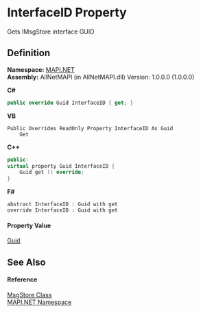 # InterfaceID Property


Gets IMsgStore interface GUID



## Definition
**Namespace:** <a href="5bef4637-66f8-16d4-e5f4-4d0da57a1538.md">MAPI.NET</a>  
**Assembly:** AllNetMAPI (in AllNetMAPI.dll) Version: 1.0.0.0 (1.0.0.0)

**C#**
``` C#
public override Guid InterfaceID { get; }
```
**VB**
``` VB
Public Overrides ReadOnly Property InterfaceID As Guid
	Get
```
**C++**
``` C++
public:
virtual property Guid InterfaceID {
	Guid get () override;
}
```
**F#**
``` F#
abstract InterfaceID : Guid with get
override InterfaceID : Guid with get
```



#### Property Value
<a href="https://learn.microsoft.com/dotnet/api/system.guid" target="_blank" rel="noopener noreferrer">Guid</a>

## See Also


#### Reference
<a href="6f2a2863-4894-51bc-e286-04b5a90167ef.md">MsgStore Class</a>  
<a href="5bef4637-66f8-16d4-e5f4-4d0da57a1538.md">MAPI.NET Namespace</a>  
